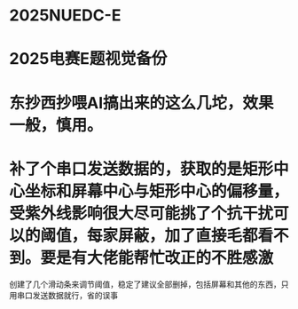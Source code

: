 # 2025NUEDC-E
# 2025电赛E题视觉备份
# 东抄西抄喂AI搞出来的这么几坨，效果一般，慎用。
# 补了个串口发送数据的，获取的是矩形中心坐标和屏幕中心与矩形中心的偏移量，受紫外线影响很大尽可能挑了个抗干扰可以的阈值，每家屏蔽，加了直接毛都看不到。要是有大佬能帮忙改正的不胜感激
创建了几个滑动条来调节阈值，稳定了建议全部删掉，包括屏幕和其他的东西，只用串口发送数据就行，省的误事
